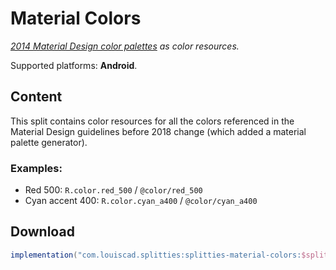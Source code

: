 # Material Colors

*[2014 Material Design color palettes](
https://material.io/design/color/#tools-for-picking-colors
) as color resources.*

Supported platforms: **Android**.

## Content

This split contains color resources for all the colors referenced in the
Material Design guidelines before 2018 change (which added a material palette
generator).

### Examples:

* Red 500: `R.color.red_500` / `@color/red_500`
* Cyan accent 400: `R.color.cyan_a400` / `@color/cyan_a400`

## Download

```groovy
implementation("com.louiscad.splitties:splitties-material-colors:$splitties_version")
```
